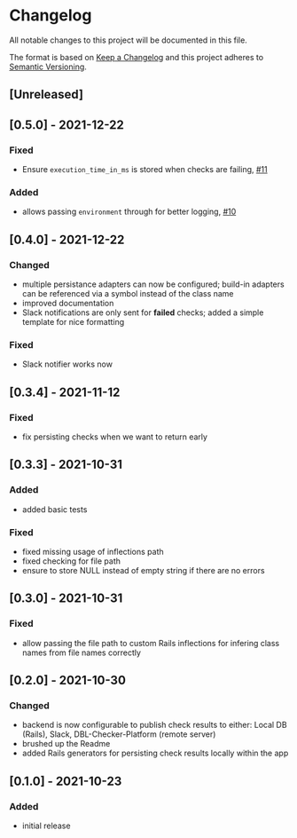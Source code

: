 # Changelog
All notable changes to this project will be documented in this file.

The format is based on [Keep a Changelog](https://keepachangelog.com/en/1.0.0/)
and this project adheres to [Semantic Versioning](https://semver.org/spec/v2.0.0.html).

## [Unreleased]



## [0.5.0] - 2021-12-22
### Fixed
- Ensure `execution_time_in_ms` is stored when checks are failing, [#11](https://github.com/dbl-works/checker/pull/11)

### Added
- allows passing `environment` through for better logging, [#10](https://github.com/dbl-works/checker/pull/10)



## [0.4.0] - 2021-12-22
### Changed
- multiple persistance adapters can now be configured; build-in adapters can be referenced via a symbol instead of the class name
- improved documentation
- Slack notifications are only sent for **failed** checks; added a simple template for nice formatting

### Fixed
- Slack notifier works now



## [0.3.4] - 2021-11-12
### Fixed
- fix persisting checks when we want to return early



## [0.3.3] - 2021-10-31
### Added
- added basic tests

### Fixed
- fixed missing usage of inflections path
- fixed checking for file path
- ensure to store NULL instead of empty string if there are no errors



## [0.3.0] - 2021-10-31
### Fixed
- allow passing the file path to custom Rails inflections for infering class names from file names correctly



## [0.2.0] - 2021-10-30
### Changed
- backend is now configurable to publish check results to either: Local DB (Rails), Slack, DBL-Checker-Platform (remote server)
- brushed up the Readme
- added Rails generators for persisting check results locally within the app



## [0.1.0] - 2021-10-23
### Added
- initial release

